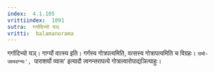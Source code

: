 ```yaml
---
index:  4.1.105
vrittiindex:  1091
sutra:  गर्गादिभ्यो यञ्
vritti:  balamanorama 
---
```


गर्गादिभ्यो यञ्। गार्ग्यो वात्स्य इति। गर्गस्य गोत्रपत्यमिति, वत्सस्य गोत्रापत्यमिति च विग्रहः। `रामो-जामदग्न्यः', `पाराशर्यो व्यास' इत्यादौ त्वनन्तरापत्ये गोत्रात्वारोपाद्यञित्याहुः।

